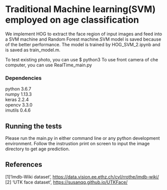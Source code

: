 
# Traditional Machine learning(SVM) employed on age classification
We implement HOG to extract the face region of input images and feed into a SVM machine and Random Forest machine.SVM model is saved because of the better performance. The model is trained by HOG_SVM_2.ipynb and is saved as train_model.m.

To test existing photo, you can use $ python3<n/> 
To use front camera of che computer, you can use RealTime_main.py


### Dependencies
python 3.6.7<br />
numpy 1.13.3<br />
keras 2.2.4<br />
opencv 3.3.0<br />
imutils 0.4.6

## Running the tests

Please run the main.py in either command line or any python development environment. Follow the instrustion print on screen
to input the image directory to get age prediction. 


## References

[1]’Imdb-Wiki dataset’, https://data.vision.ee.ethz.ch/cvl/rrothe/imdb-wiki/<br />
[2] ‘UTK face dataset’, https://susanqq.github.io/UTKFace/<br />
